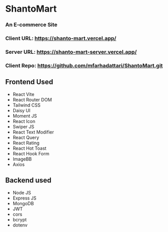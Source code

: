 # ShantoMart
### An E-commerce Site
### Client URL: https://shanto-mart.vercel.app/
### Server URL: https://shanto-mart-server.vercel.app/
### Client Repo: https://github.com/mfarhadattari/ShantoMart.git


## Frontend Used
* React Vite
* React Router DOM
* Tailwind CSS
* Daisy UI
* Moment JS
* React Icon
* Swiper JS
* React Text Modifier
* React Query
* React Rating
* React Hot Toast
* React Hook Form
* ImageBB
* Axios


## Backend used
* Node JS
* Express JS
* MongoDB
* JWT
* cors
* bcrypt
* dotenv